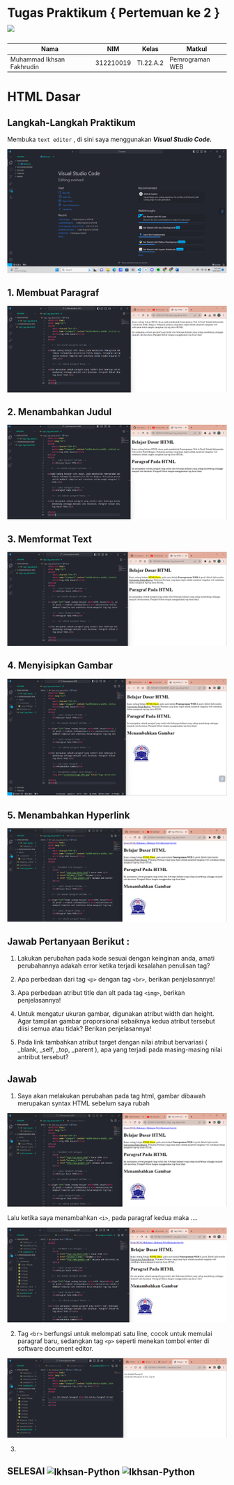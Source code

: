 # Tugas Praktikum { Pertemuan ke 2 } <img src=https://w0.peakpx.com/wallpaper/214/158/HD-wallpaper-html5-logo-white-silk-texture-html5-emblem-programming-language-html-silk-background.jpg width="120px" >


|**Nama**|**NIM**|**Kelas**|**Matkul**|
|----|---|-----|------|
|Muhammad Ikhsan Fakhrudin|312210019|TI.22.A.2|Pemrograman WEB|

# HTML Dasar

## Langkah-Langkah Praktikum

Membuka ``text editor`` , di sini saya menggunakan ***Visual Studio Code.***

![gambar1](screenshot/ss1.png)

## 1. Membuat Paragraf

![gambar2](screenshot/ss2.png)

## 2. Menambahkan Judul

![gambar3](screenshot/ss3.png)

## 3. Memformat Text

![gambar4](screenshot/ss4.png)

## 4. Menyisipkan Gambar

![gambar5](screenshot/ss5.png)

## 5. Menambahkan Hyperlink

![gambar6](screenshot/ss6.png)

## Jawab Pertanyaan Berikut :

1. Lakukan perubahan pada kode sesuai dengan keinginan anda, amati perubahannya adakah error ketika terjadi kesalahan penulisan tag?

2. Apa perbedaan dari tag ``<p>`` dengan tag ``<br>``, berikan penjelasannya!

3. Apa perbedaan atribut title dan alt pada tag ``<img>``, berikan penjelasannya!

4. Untuk mengatur ukuran gambar, digunakan atribut width dan height. Agar tampilan gambar proporsional sebaiknya kedua atribut tersebut diisi semua atau tidak? Berikan penjelasannya!

5. Pada link tambahkan atribut target dengan nilai atribut bervariasi ( _blank, _self, _top, _parent ), apa yang terjadi pada masing-masing nilai antribut tersebut?

## Jawab 

1. Saya akan melakukan perubahan pada tag html, gambar dibawah merupakan syntax HTML sebelum saya rubah

![](screenshot/ss6.png)

Lalu ketika saya menambahkan ``<i>``, pada paragraf kedua maka ....

![](screenshot/ss7.png)

2. Tag ``<br>`` berfungsi untuk melompati satu line, cocok untuk memulai paragraf baru, sedangkan tag ``<p>`` seperti menekan tombol enter di software document editor.

![](screenshot/ss8.png)

3. 






## SELESAI <img align="center" alt="Ikhsan-Python" height="40" width="45" src="https://em-content.zobj.net/source/microsoft-teams/337/student_1f9d1-200d-1f393.png"> <img align="center" alt="Ikhsan-Python" height="40" width="45" src="https://em-content.zobj.net/thumbs/160/twitter/348/flag-indonesia_1f1ee-1f1e9.png">
